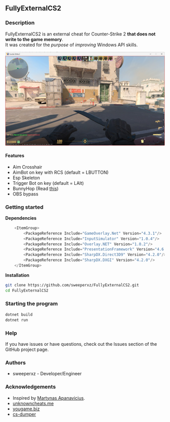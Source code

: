 ## FullyExternalCS2

### Description

FullyExternalCS2 is an external cheat for Counter-Strike 2 **that does not write to the game memory**. \
It was created for the _purpose_ of _improving_ Windows API skills.

![Demo](/assets/photo.jpg)

#### Features

- Aim Crosshair
- AimBot on key with RCS (default = LBUTTON)
- Esp Skeleton
- Trigger Bot on key (default = LAlt)
- BunnyHop (Read [this](https://github.com/sweeperxz/FullyExternalCS2/blob/31f90c2fe4825ac86ba6862531dc633ab6d3aef0/Data/Player.cs#L60))
- OBS bypass

### Getting started

**Dependencies**

```cs
    <ItemGroup>
        <PackageReference Include="GameOverlay.Net" Version="4.3.1"/>
        <PackageReference Include="InputSimulator" Version="1.0.4"/>
        <PackageReference Include="Overlay.NET" Version="1.0.2"/>
        <PackageReference Include="PresentationFramework" Version="4.6.0"/>
        <PackageReference Include="SharpDX.Direct3D9" Version="4.2.0"/>
        <PackageReference Include="SharpDX.DXGI" Version="4.2.0"/>
    </ItemGroup>
```

**Installation**

```bash
git clone https://github.com/sweeperxz/FullyExternalCS2.git
cd FullyExternalCS2
```

### Starting the program

```bash
dotnet build
dotnet run
```

### Help

If you have issues or have questions, check out the Issues section of the GitHub project page.

### Authors

- sweeperxz - Developer/Engineer

### Acknowledgements

- Inspired by [Martynas Apanavicius](https://www.linkedin.com/in/martynas-apanavicius/).
- [unknowncheats.me](https://www.unknowncheats.me/)
- [yougame.biz](https://yougame.biz/threads/191134/)
- [cs-dumper](https://github.com/a2x/cs2-dumper)
